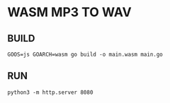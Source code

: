 # WASM MP3 TO WAV

## BUILD
```
GOOS=js GOARCH=wasm go build -o main.wasm main.go
```

## RUN 
```
python3 -m http.server 8080
```